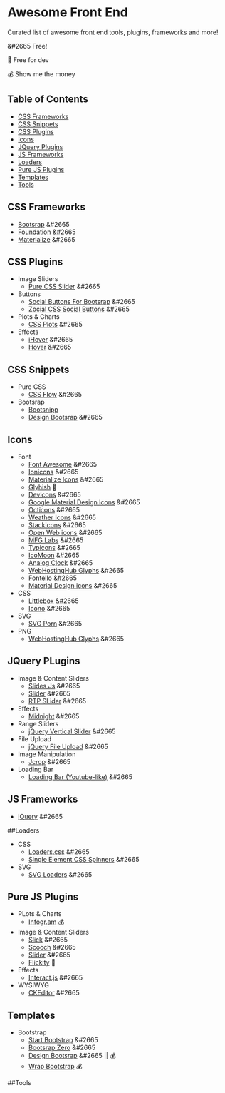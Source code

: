 # Awesome Front End
Curated list of awesome front end tools, plugins, frameworks and more!

&#2665 Free!

:rainbow: Free for dev

:moneybag: Show me the money


## Table of Contents

- [CSS Frameworks](#css-frameworks)
- [CSS Snippets](#css-snippets)
- [CSS Plugins](#css-plugins)
- [Icons](#icons)
- [JQuery Plugins](#jquery-plugins)
- [JS Frameworks](#js-frameworks)
- [Loaders](#loaders)
- [Pure JS Plugins](#pure-js-plugins)
- [Templates](#templates)
- [Tools](#tools)

## CSS Frameworks
- [Bootsrap](https://github.com/twbs/bootstrap) &#2665
- [Foundation](https://github.com/zurb/foundation) &#2665
- [Materialize](https://github.com/Dogfalo/materialize) &#2665

## CSS Plugins
- Image Sliders
  * [Pure CSS Slider](https://github.com/drygiel/csslider) &#2665
- Buttons
  * [Social Buttons For Bootsrap](https://github.com/lipis/bootstrap-social) &#2665
  * [Zocial CSS Social Buttons](https://github.com/smcllns/css-social-buttons) &#2665
- Plots & Charts
  * [CSS Plots](https://github.com/asciimoo/cssplot) &#2665
- Effects
  * [iHover](https://github.com/gudh/ihover) &#2665
  * [Hover](https://github.com/IanLunn/Hover) &#2665

## CSS Snippets
- Pure CSS
  * [CSS Flow](http://www.cssflow.com/snippets/) &#2665
- Bootsrap
  * [Bootsnipp](http://bootsnipp.com/)
  * [Design Bootsrap](http://www.designbootstrap.com/category/bootstrap-snippets/) &#2665

## Icons
- Font
  * [Font Awesome](https://github.com/FortAwesome/Font-Awesome) &#2665
  * [Ionicons](https://github.com/driftyco/ionicons) &#2665
  * [Materialize Icons](http://materializecss.com/icons.html) &#2665
  * [Glyhish](http://www.glyphish.com/) :rainbow:
  * [Devicons](https://github.com/vorillaz/devicons) &#2665
  * [Google Material Design Icons](https://github.com/google/material-design-icons) &#2665
  * [Octicons](https://github.com/github/octicons/) &#2665
  * [Weather Icons](https://github.com/erikflowers/weather-icons/issues) &#2665
  * [Stackicons](https://github.com/parkerbennett/stackicons) &#2665
  * [Open Web icons](https://github.com/pfefferle/openwebicons) &#2665
  * [MFG Labs](https://github.com/MfgLabs/mfglabs-iconset) &#2665
  * [Typicons](https://github.com/stephenhutchings/typicons.font) &#2665
  * [IcoMoon](https://icomoon.io/) &#2665
  * [Analog Clock](https://github.com/jhogue/PE-Analog-Clock-icon-font) &#2665
  * [WebHostingHub Glyphs](http://www.webhostinghub.com/glyphs/) &#2665
  * [Fontello](https://github.com/fontello/fontello) &#2665
  * [Material Design icons](https://github.com/Templarian/MaterialDesign) &#2665
- CSS
  * [Littlebox](https://github.com/cmaddux/littlebox) &#2665
  * [Icono](https://github.com/saeedalipoor/icono) &#2665
- SVG
  * [SVG Porn](https://github.com/gilbarbara/logos) &#2665
- PNG
  * [WebHostingHub Glyphs](http://www.webhostinghub.com/glyphs/) &#2665

## JQuery PLugins
- Image & Content Sliders
  * [Slides Js](https://github.com/nathansearles/Slides/tree/SlidesJS-3) &#2665
  * [Slider](https://github.com/nolimits4web/Swiper) &#2665
  * [RTP SLider](https://github.com/rtp-ch/slider) &#2665
- Effects
  * [Midnight](https://github.com/Aerolab/midnight.js) &#2665
- Range Sliders
  * [jQuery Vertical Slider](http://jqueryui.com/slider/#slider-vertical) &#2665
- File Upload
  * [jQuery File Upload](https://github.com/blueimp/jQuery-File-Upload) &#2665
- Image Manipulation
  * [Jcrop](https://github.com/tapmodo/Jcrop) &#2665
- Loading Bar
  * [Loading Bar (Youtube-like)](https://github.com/peachananr/loading-bar) &#2665

## JS Frameworks
  * [jQuery](https://github.com/jquery/jquery) &#2665

##Loaders
- CSS
  * [Loaders.css](https://github.com/ConnorAtherton/loaders.css) &#2665
  * [Single Element CSS Spinners](https://github.com/lukehaas/css-loaders) &#2665
- SVG
  * [SVG Loaders](https://github.com/SamHerbert/SVG-Loaders) &#2665

## Pure JS Plugins
- PLots & Charts
  * [Infogr.am](https://infogr.am/) :moneybag:
- Image & Content Sliders
  * [Slick](https://github.com/kenwheeler/slick) &#2665
  * [Scooch](https://github.com/mobify/scooch) &#2665
  * [Slider](https://github.com/nolimits4web/Swiper) &#2665
  * [Flickity](https://github.com/metafizzy/flickity) :rainbow:
- Effects
  * [Interact.js](https://github.com/taye/interact.js) &#2665
- WYSIWYG
  * [CKEditor](https://github.com/ckeditor/ckeditor-dev) &#2665

## Templates
- Bootstrap
  * [Start Bootstrap](http://startbootstrap.com/) &#2665
  * [Bootsrap Zero](http://www.bootstrapzero.com/) &#2665
  * [Design Bootsrap](http://www.designbootstrap.com/) &#2665 || :moneybag:
  * [Wrap Bootstrap](https://wrapbootstrap.com/) :moneybag:

##Tools
